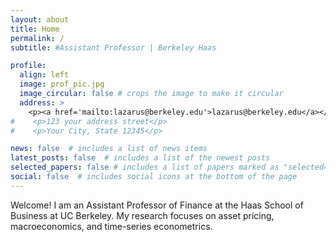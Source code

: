 ```yaml
---
layout: about
title: Home
permalink: /
subtitle: #Assistant Professor | Berkeley Haas

profile:
  align: left
  image: prof_pic.jpg
  image_circular: false # crops the image to make it circular
  address: >
    <p><a href='mailto:lazarus@berkeley.edu'>lazarus@berkeley.edu</a></p>
#    <p>123 your address street</p>
#    <p>Your City, State 12345</p>

news: false  # includes a list of news items
latest_posts: false  # includes a list of the newest posts
selected_papers: false # includes a list of papers marked as "selected={true}"
social: false  # includes social icons at the bottom of the page
---
```


Welcome! I am an Assistant Professor of Finance at the Haas School of Business at UC Berkeley. My research focuses on asset pricing, macroeconomics, and time-series econometrics.
